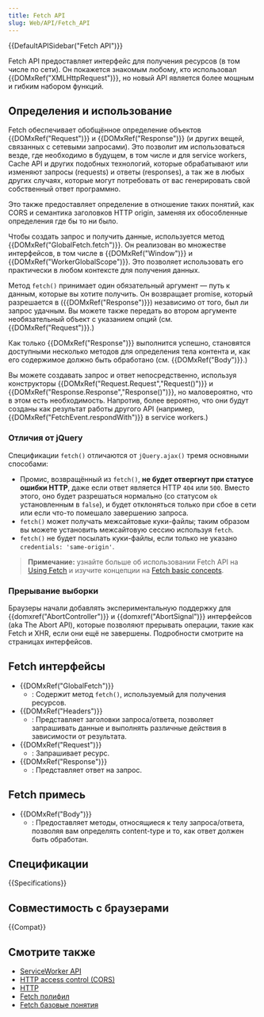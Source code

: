 ```yaml
---
title: Fetch API
slug: Web/API/Fetch_API
---
```


{{DefaultAPISidebar("Fetch API")}}

Fetch API предоставляет интерфейс для получения ресурсов (в том числе по сети). Он покажется знакомым любому, кто использовал {{DOMxRef("XMLHttpRequest")}}, но новый API является более мощным и гибким набором функций.

## Определения и использование

Fetch обеспечивает обобщённое определение объектов {{DOMxRef("Request")}} и {{DOMxRef("Response")}} (и других вещей, связанных с сетевыми запросами). Это позволит им использоваться везде, где необходимо в будущем, в том числе и для service workers, Cache API и других подобных технологий, которые обрабатывают или изменяют запросы (requests) и ответы (responses), а так же в любых других случаях, которые могут потребовать от вас генерировать свой собственный ответ программно.

Это также предоставляет определение в отношение таких понятий, как CORS и семантика заголовков HTTP origin, заменяя их обособленные определения где бы то ни было.

Чтобы создать запрос и получить данные, используется метод {{DOMxRef("GlobalFetch.fetch")}}. Он реализован во множестве интерфейсов, в том числе в {{DOMxRef("Window")}} и {{DOMxRef("WorkerGlobalScope")}}. Это позволяет использовать его практически в любом контексте для получения данных.

Метод `fetch()` принимает один обязательный аргумент — путь к данным, которые вы хотите получить. Он возвращает promise, который разрешается в ({{DOMxRef("Response")}}) независимо от того, был ли запрос удачным. Вы можете также передать во втором аргументе необязательный объект с указанием опций (см. {{DOMxRef("Request")}}.)

Как только {{DOMxRef("Response")}} выполнится успешно, становятся доступными несколько методов для определения тела контента и, как его содержимое должно быть обработано (см. {{DOMxRef("Body")}}.)

Вы можете создавать запрос и ответ непосредственно, используя конструкторы {{DOMxRef("Request.Request","Request()")}} и {{DOMxRef("Response.Response","Response()")}}, но маловероятно, что в этом есть необходимость. Напротив, более вероятно, что они будут созданы как результат работы другого API (например, {{DOMxRef("FetchEvent.respondWith")}} в service workers.)

### Отличия от jQuery

Спецификации `fetch()` отличаются от `jQuery.ajax()` тремя основными способами:

- Промис, возвращённый из `fetch()`, **не будет отвергнут при статусе ошибки HTTP**, даже если ответ является HTTP `404` или `500`. Вместо этого, оно будет разрешаться нормально (со статусом `ok` установленным в `false`), и будет отклоняться только при сбое в сети или если что-то помешало завершению запроса.
- `fetch()` может получать межсайтовые куки-файлы; таким образом вы можете установить межсайтовую сессию используя `fetch`.
- `fetch()` не будет посылать куки-файлы, если только не указано `credentials: 'same-origin'`.

> **Примечание:** узнайте больше об использовании Fetch API на [Using Fetch](/ru/docs/Web/API/Fetch_API/Using_Fetch) и изучите концепции на [Fetch basic concepts](/ru/docs/Web/API/Fetch_API/Basic_concepts).

### Прерывание выборки

Браузеры начали добавлять экспериментальную поддержку для {{domxref("AbortController")}} и {{domxref("AbortSignal")}} интерфейсов (aka The Abort API), которые позволяют прерывать операции, такие как Fetch и XHR, если они ещё не завершены. Подробности смотрите на страницах интерфейсов.

## Fetch интерфейсы

- {{DOMxRef("GlobalFetch")}}
  - : Содержит метод `fetch()`, используемый для получения ресурсов.
- {{DOMxRef("Headers")}}
  - : Представляет заголовки запроса/ответа, позволяет запрашивать данные и выполнять различные действия в зависимости от результата.
- {{DOMxRef("Request")}}
  - : Запрашивает ресурс.
- {{DOMxRef("Response")}}
  - : Представляет ответ на запрос.

## Fetch примесь

- {{DOMxRef("Body")}}
  - : Предоставляет методы, относящиеся к телу запроса/ответа, позволяя вам определять content-type и то, как ответ должен быть обработан.

## Спецификации

{{Specifications}}

## Совместимость с браузерами

{{Compat}}

## Смотрите также

- [ServiceWorker API](/ru/docs/Web/API/ServiceWorker_API)
- [HTTP access control (CORS)](/ru/docs/Web/HTTP/Access_control_CORS)
- [HTTP](/ru/docs/Web/HTTP)
- [Fetch полифил](https://github.com/github/fetch)
- [Fetch базовые понятия](/ru/docs/Web/API/Fetch_API/Basic_concepts)
